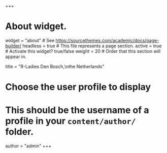 +++
# About widget.
widget = "about"  # See https://sourcethemes.com/academic/docs/page-builder/
headless = true  # This file represents a page section.
active = true  # Activate this widget? true/false
weight = 20  # Order that this section will appear in.

title = "R-Ladies Den Bosch,\nthe Netherlands"

# Choose the user profile to display
# This should be the username of a profile in your `content/author/` folder.
author = "admin"
+++
